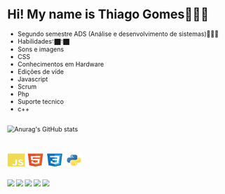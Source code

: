 # Hi! My name is Thiago Gomes👨🏿‍🦱

 - Segundo semestre ADS (Análise e desenvolvimento de sistemas)👨🏿‍💻
 - Habilidades👇🏿👇🏿
 - Sons e imagens
 - CSS
 - Conhecimentos em Hardware
 - Edições de víde
 - Javascript
 - Scrum
 - Php
 - Suporte tecnico
 - c++

##

![Anurag's GitHub stats](https://github-readme-stats.vercel.app/api?username=anuraghazra&show_icons=true&bg_color=00000000)

##


<div style="display: inline_block"><br>
  <img align="center" alt="Thiago-Js" height="30" width="40" src="https://raw.githubusercontent.com/devicons/devicon/master/icons/javascript/javascript-plain.svg">
  <img align="center" alt="Thiago-HTML" height="30" width="40" src="https://raw.githubusercontent.com/devicons/devicon/master/icons/html5/html5-original.svg">
  <img align="center" alt="Thiago-CSS" height="30" width="40" src="https://raw.githubusercontent.com/devicons/devicon/master/icons/css3/css3-original.svg">
  <img align="center" alt="Thiago-Python" height="30" width="40" src="https://raw.githubusercontent.com/devicons/devicon/master/icons/python/python-original.svg">
  
</div>
  
  ##
 
<div> 
  <a href="https://instagram.com/eo_thiagooo?utm_source=qr&igshid=NGExMmI2YTkyZg" target="_blank"><img src="https://img.shields.io/badge/-Instagram-%23E4405F?style=for-the-badge&logo=instagram&logoColor=white" target="_blank"></a>
 <a href="https://discord.gg/Rq9rtrwn" target="_blank"><img src="https://img.shields.io/badge/Discord-7289DA?style=for-the-badge&logo=discord&logoColor=white" target="_blank"></a> 
  <a href = "thigogo3@gmail.com"><img src="https://img.shields.io/badge/-Gmail-%23333?style=for-the-badge&logo=gmail&logoColor=white" target="_blank"></a>
  <a href="http://www.linkedin.com/in/thiago-gomes-9a85a4268" target="_blank"><img src="https://img.shields.io/badge/-LinkedIn-%230077B5?style=for-the-badge&logo=linkedin&logoColor=white" target="_blank"></a>
   <a href="http://www.linkedin.com/in/thiago-gomes-9a85a4268" target="_blank"><img src="https://img.shields.io/badge/Canva-%2300C4CC.svg?&style=for-the-badge&logo=Canva&logoColor=white" target="_blank"></a>
  
  
</div>

